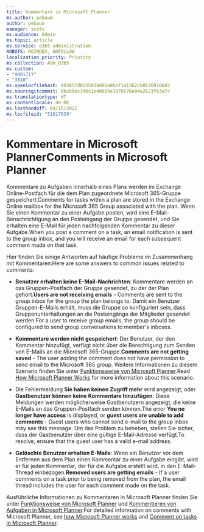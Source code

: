 ```yaml
---
title: Kommentare in Microsoft Planner
ms.author: pebaum
author: pebaum
manager: scotv
ms.audience: Admin
ms.topic: article
ms.service: o365-administration
ROBOTS: NOINDEX, NOFOLLOW
localization_priority: Priority
ms.collection: Adm_O365
ms.custom:
- "9001717"
- "3810"
ms.openlocfilehash: 09385fd0235939d01e0baf141362cb8b76910682
ms.sourcegitcommit: 8bc60ec34bc1e40685e3976576e04a2623f63a7c
ms.translationtype: HT
ms.contentlocale: de-DE
ms.lasthandoff: 04/15/2021
ms.locfileid: "51817639"
---
```

# <a name="comments-in-microsoft-planner"></a><span data-ttu-id="15efd-102">Kommentare in Microsoft Planner</span><span class="sxs-lookup"><span data-stu-id="15efd-102">Comments in Microsoft Planner</span></span>

<span data-ttu-id="15efd-103">Kommentare zu Aufgaben innerhalb eines Plans werden im Exchange Online-Postfach für die dem Plan zugeordnete Microsoft 365-Gruppe gespeichert.</span><span class="sxs-lookup"><span data-stu-id="15efd-103">Comments for tasks within a plan are stored in the Exchange Online mailbox for the Microsoft 365 Group associated with the plan.</span></span>  <span data-ttu-id="15efd-104">Wenn Sie einen Kommentar zu einer Aufgabe posten, wird eine E-Mail-Benachrichtigung an den Posteingang der Gruppe gesendet, und Sie erhalten eine E-Mail für jeden nachfolgenden Kommentar zu dieser Aufgabe.</span><span class="sxs-lookup"><span data-stu-id="15efd-104">When you post a comment on a task, an email notification is sent to the group inbox, and you will receive an email for each subsequent comment made on that task.</span></span>

<span data-ttu-id="15efd-105">Hier finden Sie einige Antworten auf häufige Probleme im Zusammenhang mit Kommentaren:</span><span class="sxs-lookup"><span data-stu-id="15efd-105">Here are some answers to common issues related to comments:</span></span>

- <span data-ttu-id="15efd-106">**Benutzer erhalten keine E-Mail-Nachrichten**: Kommentare werden an das Gruppen-Postfach der Gruppe gesendet, zu der der Plan gehört.</span><span class="sxs-lookup"><span data-stu-id="15efd-106">**Users are not receiving emails** - Comments are sent to the group inbox for the group the plan belongs to.</span></span> <span data-ttu-id="15efd-107">Damit ein Benutzer Gruppen-E-Mails erhält, muss die Gruppe so konfiguriert sein, dass Gruppenunterhaltungen an die Posteingänge der Mitglieder gesendet werden.</span><span class="sxs-lookup"><span data-stu-id="15efd-107">For a user to receive group emails, the group should be configured to send group conversations to member's inboxes.</span></span>

- <span data-ttu-id="15efd-108">**Kommentare werden nicht gespeichert**: Der Benutzer, der den Kommentar hinzufügt, verfügt nicht über die Berechtigung zum Senden von E-Mails an die Microsoft 365-Gruppe.</span><span class="sxs-lookup"><span data-stu-id="15efd-108">**Comments are not getting saved** -  The user adding the comment does not have permission to send email to the Microsoft 365 group.</span></span> <span data-ttu-id="15efd-109">Weitere Informationen zu diesem Szenario finden Sie unter [Funktionsweise von Microsoft Planner](https://techcommunity.microsoft.com/t5/planner-blog/how-microsoft-planner-works/ba-p/1214736).</span><span class="sxs-lookup"><span data-stu-id="15efd-109">Read [How Microsoft Planner Works](https://techcommunity.microsoft.com/t5/planner-blog/how-microsoft-planner-works/ba-p/1214736) for more information about this scenario.</span></span>

- <span data-ttu-id="15efd-110">Die Fehlermeldung **Sie haben keinen Zugriff mehr** wird angezeigt, oder **Gastbenutzer können keine Kommentare hinzufügen**: Diese Meldungen werden möglicherweise Gastbenutzern angezeigt, die keine E-Mails an das Gruppen-Postfach senden können.</span><span class="sxs-lookup"><span data-stu-id="15efd-110">The error **You no longer have access** is displayed, or **guest users are unable to add comments** - Guest users who cannot send e-mail to the group inbox may see this message.</span></span> <span data-ttu-id="15efd-111">Um das Problem zu beheben, stellen Sie sicher, dass der Gastbenutzer über eine gültige E-Mail-Adresse verfügt.</span><span class="sxs-lookup"><span data-stu-id="15efd-111">To resolve, ensure that the guest user has a valid e-mail address.</span></span>

- <span data-ttu-id="15efd-112">**Gelöschte Benutzer erhalten E-Mails**: Wenn ein Benutzer vor dem Entfernen aus dem Plan einen Kommentar zu einer Aufgabe eingibt, wird er für jeden Kommentar, der für die Aufgabe erstellt wird, in den E-Mail-Thread einbezogen.</span><span class="sxs-lookup"><span data-stu-id="15efd-112">**Removed users are getting emails** -  If a user comments on a task prior to being removed from the plan, the email thread includes the user for each comment made on the task.</span></span>

<span data-ttu-id="15efd-113">Ausführliche Informationen zu Kommentaren in Microsoft Planner finden Sie unter [Funktionsweise von Microsoft Planner](https://techcommunity.microsoft.com/t5/planner-blog/how-microsoft-planner-works/ba-p/1214736) und [Kommentieren von Aufgaben in Microsoft Planner](https://support.microsoft.com/office/fd4aedde-7785-4cd0-96ee-122fbc9140e1).</span><span class="sxs-lookup"><span data-stu-id="15efd-113">For detailed information on comments with Microsoft Planner, see [how Microsoft Planner works](https://techcommunity.microsoft.com/t5/planner-blog/how-microsoft-planner-works/ba-p/1214736) and [Comment on tasks in Microsoft Planner](https://support.microsoft.com/office/fd4aedde-7785-4cd0-96ee-122fbc9140e1).</span></span>
